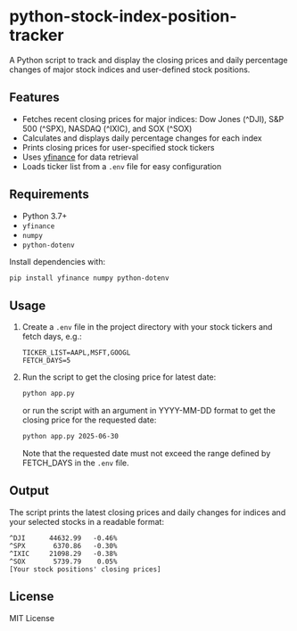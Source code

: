 # python-stock-index-position-tracker

A Python script to track and display the closing prices and daily percentage changes of major stock indices and user-defined stock positions.

## Features

- Fetches recent closing prices for major indices: Dow Jones (^DJI), S&P 500 (^SPX), NASDAQ (^IXIC), and SOX (^SOX)
- Calculates and displays daily percentage changes for each index
- Prints closing prices for user-specified stock tickers
- Uses [yfinance](https://github.com/ranaroussi/yfinance) for data retrieval
- Loads ticker list from a `.env` file for easy configuration

## Requirements

- Python 3.7+
- `yfinance`
- `numpy`
- `python-dotenv`

Install dependencies with:

```sh
pip install yfinance numpy python-dotenv
```

## Usage

1. Create a `.env` file in the project directory with your stock tickers and fetch days, e.g.:
    ```
    TICKER_LIST=AAPL,MSFT,GOOGL
    FETCH_DAYS=5
    ```
2. Run the script to get the closing price for latest date:
    ```sh
    python app.py
    ```
    or run the script with an argument in YYYY-MM-DD format to get the closing price for the requested date:
    ```sh
    python app.py 2025-06-30
    ```
    Note that the requested date must not exceed the range defined by FETCH_DAYS in the `.env` file.

## Output

The script prints the latest closing prices and daily changes for indices and your selected stocks in a readable format:

```
^DJI      44632.99   -0.46%
^SPX       6370.86   -0.30%
^IXIC     21098.29   -0.38%
^SOX       5739.79    0.05%
[Your stock positions' closing prices]
```

## License

MIT License